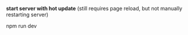 **start server with hot update** 
(still requires page reload, but not manually restarting server)

npm run dev